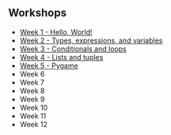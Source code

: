 ## Workshops
* [Week 1 - Hello, World!](week01/)
* [Week 2 - Types, expressions, and variables](week02/)
* [Week 3 - Conditionals and loops](week03/)
* [Week 4 - Lists and tuples](week04/)
* [Week 5 - Pygame](week05/)
* Week 6
* Week 7
* Week 8
* Week 9
* Week 10
* Week 11
* Week 12
